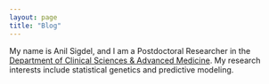 ```yaml
---
layout: page
title: "Blog"
---
```

My name is Anil Sigdel, and I am a Postdoctoral Researcher in the [Department of Clinical Sciences & Advanced Medicine](https://www.vet.upenn.edu/). My research interests include statistical genetics and predictive modeling.
